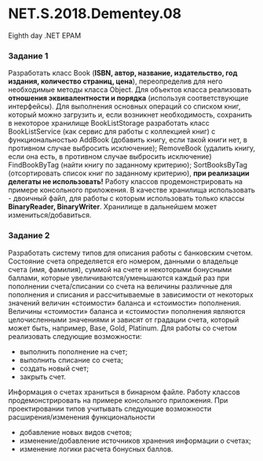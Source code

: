 # NET.S.2018.Dementey.08
Eighth day  .NET EPAM

### Задание 1

Разработать класс Book (**ISBN, автор, название, издательство, год издания, количество страниц, цена**), переопределив для него необходимые методы класса Object. Для объектов класса реализовать **отношения эквивалентности и порядка** (используя соответствующие интерфейсы).
Для выполнения основных операций со списком книг, который можно загрузить и, если возникнет необходимость, сохранить в некоторое хранилище BookListStorage разработать класс BookListService (как сервис для работы с коллекцией книг) с функциональностью AddBook (добавить книгу, если такой книги нет, в противном случае выбросить исключение); RemoveBook (удалить книгу, если она есть, в противном случае выбросить исключение)  FindBookByTag (найти книгу по заданному критерию); SortBooksByTag (отсортировать список книг по заданному критерию), **при реализации делегаты не использовать!**
Работу классов продемонстрировать на примере консольного приложения.
В качестве хранилища использовать - двоичный файл, для работы с которым использовать только классы **BinaryReader, BinaryWriter**. Хранилище в дальнейшем может измениться/добавиться.

### Задание 2

Разработать систему типов для описания работы с банковским счетом. Состояние счета определяется его номером, данными о владельце счета (имя, фамилия), суммой на счете и некоторыми бонусными баллами, которые увеличиваются/уменьшаются каждый раз при пополнении счета/списании со счета на величины различные для пополнения и списания и рассчитываемые в зависимости от некоторых значений величин «стоимости» баланса и «стоимости» пополнения. Величины «стоимости» баланса и «стоимости» пополнения являются целочисленными значениями и зависят от градации счета, который может быть, например, Base, Gold, Platinum. 
Для работы со счетом реализовать следующие возможности:
-  выполнить пополнение на счет;
-  выполнить списание со счета;
-  создать новый счет;
-  закрыть счет.

Информация о счетах храниться в бинарном файле. Работу классов продемонстрировать на примере консольного приложения.
При проектировании типов учитывать следующие возможности расширения/изменения функциональности
-  добавление новых видов счетов;
-  изменение/добавление источников хранения информации о счетах;
-  изменение логики расчета бонусных баллов.
